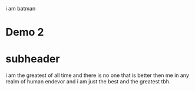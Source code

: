 i am batman 

# Demo 2

# subheader
i am the greatest of all time and there is no one that is better then me in any realm of human endevor and i am just the best and the greatest tbh. 